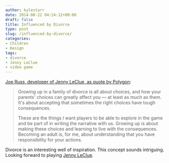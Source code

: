 ```yaml
---
author: kylestarr
date: 2014-08-22 04:24:12+00:00
draft: false
title: Influenced by Divorce
type: post
slug: /influenced-by-divorce/
categories:
- Children
- Design
tags:
- divorce
- Jenny LeClue
- video game
---
```


[Joe Russ, developer of Jenny LeClue, as quote by Polygon](http://www.polygon.com/2014/8/21/6053163/jenny-leclue-divorce):

> Growing up in a family of divorce is all about choices, and how your parents' choices can greatly affect you — at least as much as them. It's about accepting that sometimes the right choices have tough consequences.
>
> These are the things I want players to be able to explore in the game and be part of in writing the narrative with us. Growing up is about making these choices and learning to live with the consequences. Becoming an adult is, for me, about understanding that you have responsibility for your actions.

Divorce is an interesting well of inspiration. This concept sounds intriguing. Looking forward to playing [Jenny LeClue](https://www.kickstarter.com/projects/mografi/jenny-leclue-a-handmade-adventure-game/).
